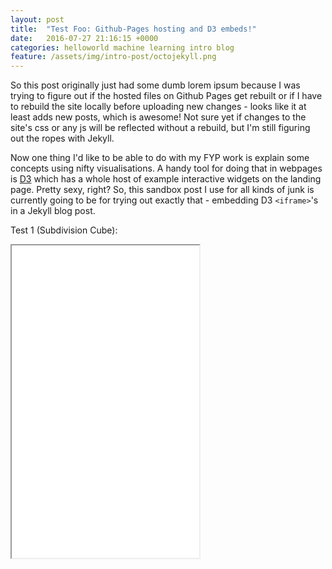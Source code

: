 ```yaml
---
layout: post
title:  "Test Foo: Github-Pages hosting and D3 embeds!"
date:   2016-07-27 21:16:15 +0000
categories: helloworld machine learning intro blog
feature: /assets/img/intro-post/octojekyll.png
---
```

So this post originally just had some dumb lorem ipsum because I was trying to figure out if the hosted files on Github Pages get rebuilt or if I have to rebuild the site locally before uploading new changes - looks like it at least adds new posts, which is awesome! Not sure yet if changes to the site's css or any js will be reflected without a rebuild, but I'm still figuring out the ropes with Jekyll.

Now one thing I'd like to be able to do with my FYP work is explain some concepts using nifty visualisations. A handy tool for doing that in webpages is [D3][d3-link] which has a whole host of example interactive widgets on the landing page. Pretty sexy, right? So, this sandbox post I use for all kinds of junk is currently going to be for trying out exactly that - embedding D3 `<iframe>`'s in a Jekyll blog post.

Test 1 (Subdivision Cube):

<iframe sandbox="allow-popups allow-scripts allow-forms allow-same-origin" src="//bl.ocks.org/mbostock/raw/3057239/519a7391128e6eeca7cbc54f47a5599b6540aed8/" marginwidth="0" marginheight="0" style="height:500px;" scrolling="no"></iframe>

[d3-link]: https://d3js.org
